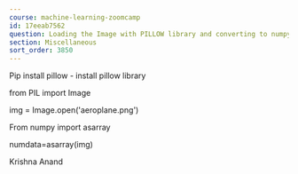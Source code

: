 ```yaml
---
course: machine-learning-zoomcamp
id: 17eeab7562
question: Loading the Image with PILLOW library and converting to numpy array
section: Miscellaneous
sort_order: 3850
---
```


Pip install pillow - install pillow library

from PIL import Image

img = Image.open('aeroplane.png')

From numpy import asarray

numdata=asarray(img)

Krishna Anand

